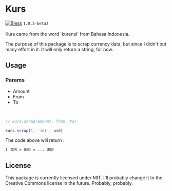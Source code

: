 # Kurs
[![Bless](https://cdn.rawgit.com/LunaGao/BlessYourCodeTag/master/tags/jesus.svg)](http://lunagao.github.io/BlessYourCodeTag/) `1.0.2-beta2` <br><br>
Kurs came from the word 'kurensi' from Bahasa Indonesia.

The purpose of this package is to scrap currency data, but since I didn't put many effort in it. It will only return a string, for now.

## Usage

### Params
* Amount
* From
* To

<br>

```js
// kurs.scrap(amount, from, to)

kurs.scrap(1, 'idr', usd)
```

The code above will return :
<br>
```
1 IDR > USD = ... USD

```

## License
This package is currently licensed under MIT. I'll probably change it to the Creative Commons license in the future. Probably, probably.